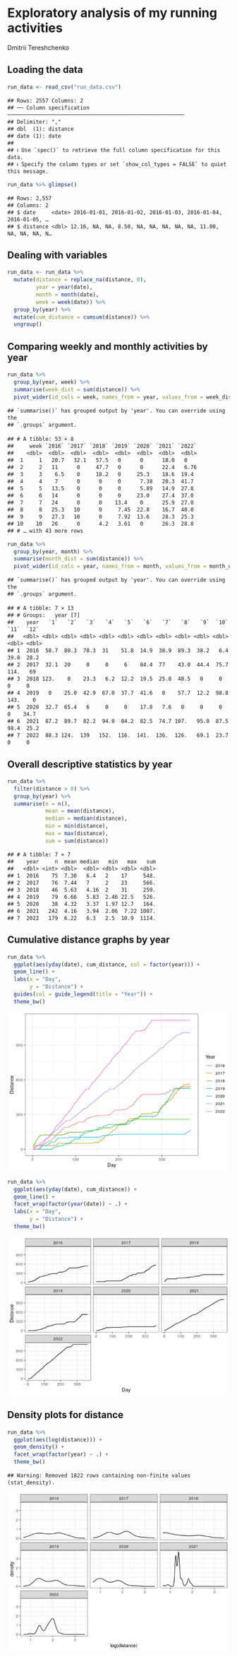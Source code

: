 Exploratory analysis of my running activities
================
Dmitrii Tereshchenko

## Loading the data

``` r
run_data <- read_csv("run_data.csv")
```

    ## Rows: 2557 Columns: 2
    ## ── Column specification ────────────────────────────────────────────────────────
    ## Delimiter: ","
    ## dbl  (1): distance
    ## date (1): date
    ## 
    ## ℹ Use `spec()` to retrieve the full column specification for this data.
    ## ℹ Specify the column types or set `show_col_types = FALSE` to quiet this message.

``` r
run_data %>% glimpse()
```

    ## Rows: 2,557
    ## Columns: 2
    ## $ date     <date> 2016-01-01, 2016-01-02, 2016-01-03, 2016-01-04, 2016-01-05, …
    ## $ distance <dbl> 12.16, NA, NA, 8.50, NA, NA, NA, NA, NA, 11.00, NA, NA, NA, N…

## Dealing with variables

``` r
run_data <- run_data %>% 
  mutate(distance = replace_na(distance, 0),
         year = year(date),
         month = month(date),
         week = week(date)) %>%
  group_by(year) %>% 
  mutate(cum_distance = cumsum(distance)) %>%
  ungroup()
```

## Comparing weekly and monthly activities by year

``` r
run_data %>% 
  group_by(year, week) %>%
  summarise(week_dist = sum(distance)) %>%
  pivot_wider(id_cols = week, names_from = year, values_from = week_dist)
```

    ## `summarise()` has grouped output by 'year'. You can override using the
    ## `.groups` argument.

    ## # A tibble: 53 × 8
    ##     week `2016` `2017` `2018` `2019` `2020` `2021` `2022`
    ##    <dbl>  <dbl>  <dbl>  <dbl>  <dbl>  <dbl>  <dbl>  <dbl>
    ##  1     1   20.7   32.1   57.5   0      0      18.0   0   
    ##  2     2   11      0     47.7   0      0      22.4   6.76
    ##  3     3    6.5    0     18.2   0     25.3    18.6  19.4 
    ##  4     4    7      0      0     0      7.38   20.3  41.7 
    ##  5     5   13.5    0      0     0      5.89   14.9  27.8 
    ##  6     6   14      0      0     0     23.0    27.4  37.0 
    ##  7     7   24      0      0    13.4    0      25.9  27.0 
    ##  8     8   25.3   10      0     7.45  22.8    16.7  40.0 
    ##  9     9   27.3   10      0     7.92  13.6    28.3  25.3 
    ## 10    10   26      0      4.2   3.61   0      26.3  28.0 
    ## # … with 43 more rows

``` r
run_data %>% 
  group_by(year, month) %>%
  summarise(month_dist = sum(distance)) %>%
  pivot_wider(id_cols = year, names_from = month, values_from = month_dist)
```

    ## `summarise()` has grouped output by 'year'. You can override using the
    ## `.groups` argument.

    ## # A tibble: 7 × 13
    ## # Groups:   year [7]
    ##    year   `1`   `2`   `3`   `4`   `5`   `6`   `7`   `8`   `9`  `10`  `11`  `12`
    ##   <dbl> <dbl> <dbl> <dbl> <dbl> <dbl> <dbl> <dbl> <dbl> <dbl> <dbl> <dbl> <dbl>
    ## 1  2016  58.7  80.3  70.3  31    51.8  14.9  38.9  89.3  38.2   6.4  39.8  28.2
    ## 2  2017  32.1  20     0     0     6    84.4  77    43.0  44.4  75.7 114.   69  
    ## 3  2018 123.    0    23.3   6.2  12.2  19.5  25.8  48.5   0     0     0     0  
    ## 4  2019   0    25.0  42.9  67.0  37.7  41.6   0    57.7  12.2  98.8 143.    0  
    ## 5  2020  32.7  65.4   6     0     0    17.8   7.6   0     0     0     0    34.7
    ## 6  2021  87.2  89.7  82.2  94.0  84.2  82.5  74.7 107.   95.0  87.5  98.4  25.2
    ## 7  2022  88.3 124.  139   152.  116.  141.  136.  126.   69.1  23.7   0     0

## Overall descriptive statistics by year

``` r
run_data %>% 
  filter(distance > 0) %>%
  group_by(year) %>%
  summarise(n = n(), 
            mean = mean(distance), 
            median = median(distance), 
            min = min(distance),
            max = max(distance), 
            sum = sum(distance))
```

    ## # A tibble: 7 × 7
    ##    year     n  mean median   min   max   sum
    ##   <dbl> <int> <dbl>  <dbl> <dbl> <dbl> <dbl>
    ## 1  2016    75  7.30   6.4   2    17     548.
    ## 2  2017    76  7.44   7     2    23     566.
    ## 3  2018    46  5.63   4.16  2    31     259.
    ## 4  2019    79  6.66   5.83  2.46 22.5   526.
    ## 5  2020    38  4.32   3.37  1.97 12.7   164.
    ## 6  2021   242  4.16   3.94  2.06  7.22 1007.
    ## 7  2022   179  6.22   6.3   2.5  10.9  1114.

## Cumulative distance graphs by year

``` r
run_data %>% 
  ggplot(aes(yday(date), cum_distance, col = factor(year))) + 
  geom_line() + 
  labs(x = "Day", 
       y = "Distance") + 
  guides(col = guide_legend(title = "Year")) + 
  theme_bw()
```

![](run_data_analysis_files/figure-gfm/unnamed-chunk-6-1.png)<!-- -->

``` r
run_data %>% 
  ggplot(aes(yday(date), cum_distance)) + 
  geom_line() + 
  facet_wrap(factor(year(date)) ~ .) + 
  labs(x = "Day", 
       y = "Distance") + 
  theme_bw()
```

![](run_data_analysis_files/figure-gfm/unnamed-chunk-7-1.png)<!-- -->

## Density plots for distance

``` r
run_data %>% 
  ggplot(aes(log(distance))) + 
  geom_density() + 
  facet_wrap(factor(year) ~ .) + 
  theme_bw()
```

    ## Warning: Removed 1822 rows containing non-finite values (stat_density).

![](run_data_analysis_files/figure-gfm/unnamed-chunk-8-1.png)<!-- -->
